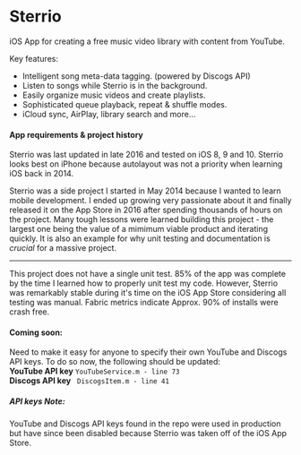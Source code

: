 # Sterrio
iOS App for creating a free music video library with content from YouTube.

Key features:
- Intelligent song meta-data tagging. (powered by Discogs API)
- Listen to songs while Sterrio is in the background.
- Easily organize music videos and create playlists.
- Sophisticated queue playback, repeat & shuffle modes.
- iCloud sync, AirPlay, library search and more...

#### App requirements & project history
Sterrio was last updated in late 2016 and tested on iOS 8, 9 and 10. Sterrio looks best on iPhone because autolayout was not a priority when learning iOS back in 2014.

Sterrio was a side project I started in May 2014 because I wanted to learn mobile development. I ended up growing very passionate about it and finally released it on the App Store in 2016 after spending thousands of hours on the project. Many tough lessons were learned building this project - the largest one being the value of a mimimum viable product and iterating quickly. It is also an example for why unit testing and documentation is *crucial*  for a massive project.

------------


This project does not have a single unit test. 85% of the app was complete by the time I learned how to properly unit test my code. However, Sterrio was remarkably stable during it's time on the iOS App Store considering all testing was manual. Fabric metrics indicate Approx. 90% of installs were crash free.

#### Coming soon: 
Need to make it easy for anyone to specify their own YouTube and Discogs API keys. To do so now, the following should be updated:
<br/>**YouTube API key**
`YouTubeService.m - line 73`
<br/>**Discogs API key**
` DiscogsItem.m - line 41`

##### API keys Note: 
YouTube and Discogs API keys found in the repo were used in production but have since been disabled because Sterrio was taken off of the iOS App Store.
